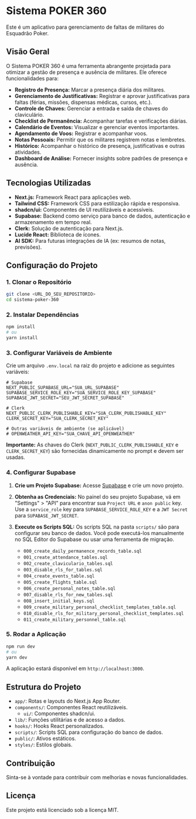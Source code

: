 # Sistema POKER 360

Este é um aplicativo para gerenciamento de faltas de militares do Esquadrão Poker.

## Visão Geral

O Sistema POKER 360 é uma ferramenta abrangente projetada para otimizar a gestão de presença e ausência de militares. Ele oferece funcionalidades para:

- **Registro de Presença:** Marcar a presença diária dos militares.
- **Gerenciamento de Justificativas:** Registrar e aprovar justificativas para faltas (férias, missões, dispensas médicas, cursos, etc.).
- **Controle de Chaves:** Gerenciar a entrada e saída de chaves do claviculário.
- **Checklist de Permanência:** Acompanhar tarefas e verificações diárias.
- **Calendário de Eventos:** Visualizar e gerenciar eventos importantes.
- **Agendamento de Voos:** Registrar e acompanhar voos.
- **Notas Pessoais:** Permitir que os militares registrem notas e lembretes.
- **Histórico:** Acompanhar o histórico de presença, justificativas e outras atividades.
- **Dashboard de Análise:** Fornecer insights sobre padrões de presença e ausência.

## Tecnologias Utilizadas

- **Next.js:** Framework React para aplicações web.
- **Tailwind CSS:** Framework CSS para estilização rápida e responsiva.
- **shadcn/ui:** Componentes de UI reutilizáveis e acessíveis.
- **Supabase:** Backend como serviço para banco de dados, autenticação e armazenamento em tempo real.
- **Clerk:** Solução de autenticação para Next.js.
- **Lucide React:** Biblioteca de ícones.
- **AI SDK:** Para futuras integrações de IA (ex: resumos de notas, previsões).

## Configuração do Projeto

### 1. Clonar o Repositório

```bash
git clone <URL_DO_SEU_REPOSITORIO>
cd sistema-poker-360
```

### 2. Instalar Dependências

```bash
npm install
# ou
yarn install
```

### 3. Configurar Variáveis de Ambiente

Crie um arquivo `.env.local` na raiz do projeto e adicione as seguintes variáveis:

```env
# Supabase
NEXT_PUBLIC_SUPABASE_URL="SUA_URL_SUPABASE"
SUPABASE_SERVICE_ROLE_KEY="SUA_SERVICE_ROLE_KEY_SUPABASE"
SUPABASE_JWT_SECRET="SEU_JWT_SECRET_SUPABASE"

# Clerk
NEXT_PUBLIC_CLERK_PUBLISHABLE_KEY="SUA_CLERK_PUBLISHABLE_KEY"
CLERK_SECRET_KEY="SUA_CLERK_SECRET_KEY"

# Outras variáveis de ambiente (se aplicável)
# OPENWEATHER_API_KEY="SUA_CHAVE_API_OPENWEATHER"
```

**Importante:** As chaves do Clerk (`NEXT_PUBLIC_CLERK_PUBLISHABLE_KEY` e `CLERK_SECRET_KEY`) são fornecidas dinamicamente no prompt e devem ser usadas.

### 4. Configurar Supabase

1.  **Crie um Projeto Supabase:** Acesse [Supabase](https://supabase.com/) e crie um novo projeto.
2.  **Obtenha as Credenciais:** No painel do seu projeto Supabase, vá em "Settings" > "API" para encontrar sua `Project URL` e `anon public` key. Use a `service_role` key para `SUPABASE_SERVICE_ROLE_KEY` e a `JWT Secret` para `SUPABASE_JWT_SECRET`.
3.  **Execute os Scripts SQL:** Os scripts SQL na pasta `scripts/` são para configurar seu banco de dados. Você pode executá-los manualmente no SQL Editor do Supabase ou usar uma ferramenta de migração.

    *   `000_create_daily_permanence_records_table.sql`
    *   `001_create_attendance_tables.sql`
    *   `002_create_claviculario_tables.sql`
    *   `003_disable_rls_for_tables.sql`
    *   `004_create_events_table.sql`
    *   `005_create_flights_table.sql`
    *   `006_create_personal_notes_table.sql`
    *   `007_disable_rls_for_new_tables.sql`
    *   `008_insert_initial_keys.sql`
    *   `009_create_military_personal_checklist_templates_table.sql`
    *   `010_disable_rls_for_military_personal_checklist_templates.sql`
    *   `011_create_military_personnel_table.sql`

### 5. Rodar a Aplicação

```bash
npm run dev
# ou
yarn dev
```

A aplicação estará disponível em `http://localhost:3000`.

## Estrutura do Projeto

-   `app/`: Rotas e layouts do Next.js App Router.
-   `components/`: Componentes React reutilizáveis.
    -   `ui/`: Componentes shadcn/ui.
-   `lib/`: Funções utilitárias e de acesso a dados.
-   `hooks/`: Hooks React personalizados.
-   `scripts/`: Scripts SQL para configuração do banco de dados.
-   `public/`: Ativos estáticos.
-   `styles/`: Estilos globais.

## Contribuição

Sinta-se à vontade para contribuir com melhorias e novas funcionalidades.

## Licença

Este projeto está licenciado sob a licença MIT.
